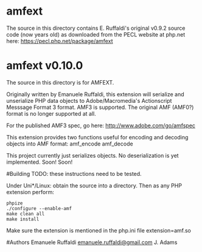 # amfext
The source in this directory contains E. Ruffaldi's original v0.9.2 source code (now years old)
as downloaded from the PECL website at php.net here: https://pecl.php.net/package/amfext
# amfext v0.10.0
The source in this directory is for AMFEXT.

Originally written by Emanuele Ruffaldi, this extension will serialize and unserialize
PHP data objects to Adobe/Macromedia's Actionscript Messsage Format 3 format. AMF3 is
supported. The original AMF (AMF0?) format is no longer supported at all.

For the published AMF3 spec, go here:
http://www.adobe.com/go/amfspec

This extension provides two functions useful for encoding and decoding objects into AMF
format:
amf_encode
amf_decode

This project currently just serializes objects. No deserialization is yet implemented.
Soon! Soon!

#Building
TODO: these instructions need to be tested.

Under Uni*/Linux: obtain the source into a directory. Then as any PHP extension perform:

    phpize
    ./configure --enable-amf
    make clean all
    make install
    
Make sure the extension is mentioned in the php.ini file
    extension=amf.so

#Authors
Emanuele Ruffaldi <emanuele.ruffaldi@gmail.com>
J. Adams
